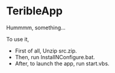 # TeribleApp
Hummmm, something...


To use it,
* First of all, Unzip src.zip.
* Then, run InstallNConfigure.bat.
* After, to launch the app, run start.vbs.
